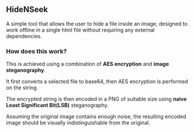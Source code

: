 ## HideNSeek 

A simple tool that allows the user to hide a file inside an image, designed to work offline in a single html file without requiring any external dependencies.

### How does this work?
        
This is achieved using a combination of **AES encryption** and **image steganography**.

It first converts a selected file to base64, then AES encryption is performed on the string.

The encrypted string is then encoded in a PNG of suitable size using **naive Least Significant Bit(LSB)** steganography.

Assuming the original image contains enough noise, the resulting encoded image should be visually indistinguishable from the original.
